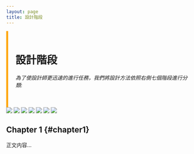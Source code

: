 ```yaml
---
layout: page
title: 設計階段
---
```


<style>
    .sidebar {
        border-left: 5px solid orange;
        padding-left: 20px;
        padding-right: 10px;
    }

    .sidebar a {
        display: block;
        margin-top: 10px;
    }

    .container {
        display: flex;
        flex-wrap: wrap;
    }

    .image-container {
        flex: 1;
    }

    .responsive-image {
        max-width: 100%;
        height: auto;
    }

    @media (max-width: 600px) {
        .container {
            flex-direction: column;
        }
    }
</style>

<div class="container">
    <div class="sidebar">
        <br>
        <h1>設計階段</h1>
        <h6>為了使設計師更迅速的進行任務，我們將設計方法依照右側七個階段進行分類:</h6>
        <br>
    </div>
    <div class="image-container">
        <img src="https://github.com/justinlin099/Design-Method-Website/assets/61717681/bf794094-e872-483e-9581-9974a14f8141" class="responsive-image">
        <img src="https://github.com/justinlin099/Design-Method-Website/assets/61717681/118f10e9-852a-4b77-b65b-e63b28f34783" class="responsive-image">
        <img src="https://github.com/justinlin099/Design-Method-Website/assets/61717681/0ba4ced6-512a-476a-a0a9-d92b3bf8d399" class="responsive-image">
        <img src="https://github.com/justinlin099/Design-Method-Website/assets/61717681/d90acefe-8f00-4823-bfcc-70b689625c2b" class="responsive-image">
        <img src="https://github.com/justinlin099/Design-Method-Website/assets/61717681/06084e86-a8a0-41e6-8eb8-9314c4c10684" class="responsive-image">
        <img src="https://github.com/justinlin099/Design-Method-Website/assets/61717681/5a85edd1-3987-448b-92f0-cb9ba8e6b2f4" class="responsive-image">
        <img src="https://github.com/justinlin099/Design-Method-Website/assets/61717681/1e13ef1e-9d4d-4880-a332-1a41fc163b3d" class="responsive-image">
    </div>
</div>


## Chapter 1 {#chapter1}
正文内容...
